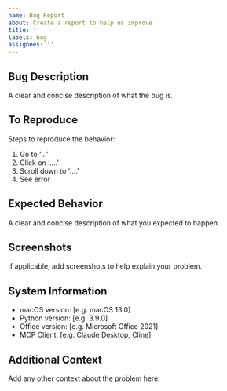 ```yaml
---
name: Bug Report
about: Create a report to help us improve
title: ''
labels: bug
assignees: ''
---
```


## Bug Description
A clear and concise description of what the bug is.

## To Reproduce
Steps to reproduce the behavior:
1. Go to '...'
2. Click on '....'
3. Scroll down to '....'
4. See error

## Expected Behavior
A clear and concise description of what you expected to happen.

## Screenshots
If applicable, add screenshots to help explain your problem.

## System Information
- macOS version: [e.g. macOS 13.0]
- Python version: [e.g. 3.9.0]
- Office version: [e.g. Microsoft Office 2021]
- MCP Client: [e.g. Claude Desktop, Cline]

## Additional Context
Add any other context about the problem here.
